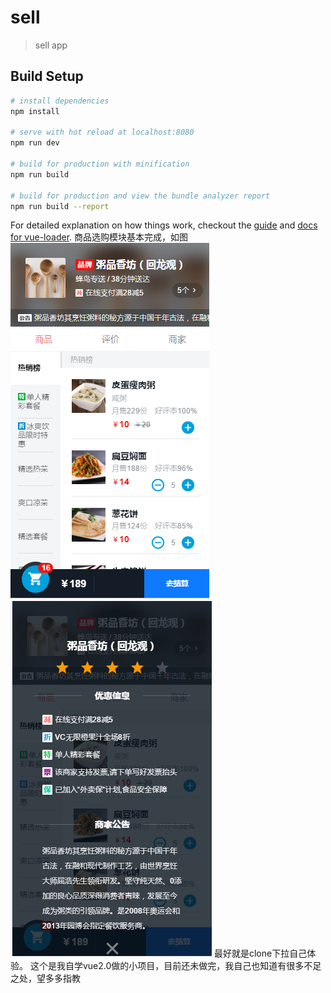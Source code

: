 # sell

> sell app

## Build Setup

``` bash
# install dependencies
npm install

# serve with hot reload at localhost:8080
npm run dev

# build for production with minification
npm run build

# build for production and view the bundle analyzer report
npm run build --report
```

For detailed explanation on how things work, checkout the [guide](http://vuejs-templates.github.io/webpack/) and [docs for vue-loader](http://vuejs.github.io/vue-loader).
商品选购模块基本完成，如图
![image](https://github.com/ShawLyon/sell/blob/master/screenshots/sell-img.png)
![image](https://github.com/ShawLyon/sell/blob/master/screenshots/sell-img-2.png)
最好就是clone下拉自己体验。
这个是我自学vue2.0做的小项目，目前还未做完，我自己也知道有很多不足之处，望多多指教

